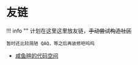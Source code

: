 # 友链

!!! info ""
    计划在这里这里放友链，<s>手动尝试构造社区</s>
    
    暂时还比较简陋 QAQ，等之后再装修吧呜呜

- [咸鱼暄的代码空间](https://xuan-insr.github.io/)